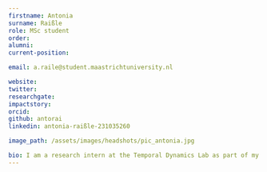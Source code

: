 ```yaml
---
firstname: Antonia
surname: Raißle
role: MSc student
order:
alumni:
current-position:

email: a.raile@student.maastrichtuniversity.nl

website:
twitter: 
researchgate: 
impactstory:
orcid: 
github: antorai
linkedin: antonia-raißle-231035260

image_path: /assets/images/headshots/pic_antonia.jpg

bio: I am a research intern at the Temporal Dynamics Lab as part of my Research Master programme. My research interests particularly lie in temporal memory processes. Presently, I am working on my thesis project, which investigates the theta-gamma neuronal code and associative memory by using a closed-loop EEG system. Obtaining a bachelor’s degree in psychology has shaped my fascination for Cognitive Neuroscience. Building upon this foundation, I am currently a second year Research Master student in Cognitive Neuroscience at Maastricht University, which is known for its problem-based learning. This approach gave me the opportunity to collaborate with others and to develop a solution-oriented, while at the same time critical mindset. 
---
```


